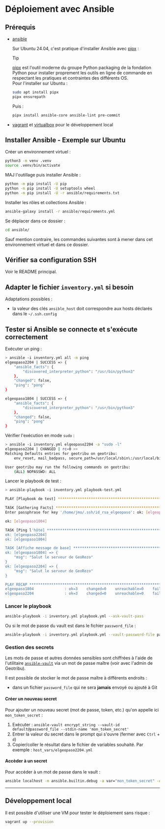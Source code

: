 # Déploiement avec Ansible

## Prérequis

- [ansible]()

    Sur Ubuntu 24.04, c'est pratique d'installer Ansible avec [pipx](https://pipx.pypa.io/) :

    > [!TIP]
    > [pipx](https://pipx.pypa.io/stable/installation/) est l'outil moderne du groupe Python packaging de la fondation Python pour installer proprement les outils en ligne de commande en respectant les pratiques et contraintes des différents OS.  
    > Pour l'installer sur Ubuntu :  
    >
    > ```sh
    > sudo apt install pipx
    > pipx ensurepath
    > ```

    Puis :

    ```sh
    pipx install ansible-core ansible-lint pre-commit
    ```

- [vagrant](https://developer.hashicorp.com/vagrant/install) et [virtualbox](https://doc.ubuntu-fr.org/%20virtualbox) pour le développement local

## Installer Ansible - Exemple sur Ubuntu

Créer un environnement virtuel :

```sh
python3 -m venv .venv
source .venv/bin/activate
```

MAJ l'outillage puis installer Ansible :

```sh
python -m pip install -U pip
python -m pip install -U setuptools wheel
python -m pip install -U -r ansible/requirements.txt
```

Installer les rôles et collections Ansible :

```sh
ansible-galaxy install -r ansible/requirements.yml
```

Se déplacer dans ce dossier :

```sh
cd ansible/
```

Sauf mention contraire, les commandes suivantes sont à mener dans cet environnement virtuel et dans ce dossier.

## Vérifier sa configuration SSH

Voir le README principal.

## Adapter le fichier `inventory.yml` si besoin

Adaptations possibles :

- la valeur des clés `ansible_host` doit correspondre aux hosts déclarés dans le `~/.ssh.config`

## Tester si Ansible se connecte et s'exécute correctement

Exécuter un ping :

```sh
> ansible -i inventory.yml all -m ping
elgeopaso2204 | SUCCESS => {
    "ansible_facts": {
        "discovered_interpreter_python": "/usr/bin/python3"
    },
    "changed": false,
    "ping": "pong"
}

elgeopaso1804 | SUCCESS => {
    "ansible_facts": {
        "discovered_interpreter_python": "/usr/bin/python3"
    },
    "changed": false,
    "ping": "pong"
}
```

Vérifier l'exécution en mode `sudo` :

```sh
> ansible -i inventory.yml elgeopaso2204 -a "sudo -l"
elgeopaso2204 | CHANGED | rc=0 >>
Matching Defaults entries for geotribu on geotribu:
    env_reset, mail_badpass, secure_path=/usr/local/sbin\:/usr/local/bin\:/usr/sbin\:/usr/bin\:/sbin\:/bin\:/snap/bin

User geotribu may run the following commands on geotribu:
    (ALL) NOPASSWD: ALL
```

Lancer le playbook de test :

```sh
> ansible-playbook -i inventory.yml playbook-test.yml

PLAY [Playbook de test] ***********************************************************************************************************************

TASK [Gathering Facts] *********************************************************************************************************************
Enter passphrase for key '/home/jmo/.ssh/id_rsa_elgeopaso': ok: [elgeopaso2204]

ok: [elgeopaso1804]

TASK [Ping l'hôte] *************************************************************************************************************************
ok: [elgeopaso2204]
ok: [elgeopaso1804]

TASK [Affiche message de base] *************************************************************************************************************
ok: [elgeopaso1804] => {
    "msg": "Salut le serveur de GeoRezo"
}
ok: [elgeopaso2204] => {
    "msg": "Salut le serveur de GeoRezo"
}

PLAY RECAP *********************************************************************************************************************************
elgeopaso1804              : ok=3    changed=0    unreachable=0    failed=0    skipped=0    rescued=0    ignored=0  
elgeopaso2204              : ok=3    changed=0    unreachable=0    failed=0    skipped=0    rescued=0    ignored=0  
```

### Lancer le playbook

```sh
ansible-playbook -i inventory.yml playbook.yml --ask-vault-pass
```

Ou si le mot de passe du vault est dans le fichier `password_file` :

```sh
ansible-playbook -i inventory.yml playbook.yml --vault-password-file password_file
```

### Gestion des secrets

Les mots de passe et autres données sensibles sont chiffrées à l'aide de l'utilitaire [`ansible-vault`](https://docs.ansible.com/ansible/latest/user_guide/vault.html) via un mot de passe maître (voir avec l'admin de Geotribu).

Il est possible de stocker le mot de passe maître à différents endroits :

- dans un fichier `password_file` qui ne sera **jamais** envoyé ou ajouté à Git

#### Créer un nouveau secret

Pour ajouter un nouveau secret (mot de passe, token, etc.) qu'on appelle ici `mon_token_secret` :

1. Exécuter : `ansible-vault encrypt_string --vault-id default@password_file --stdin-name 'mon_token_secret'`
1. Entrer la valeur du secret dans le prompt qui s'ouvre (fermer avec `Ctrl` + `d`)
1. Copier/coller le résultat dans le fichier de variables souhaité. Par exemple : `host_vars/elgeopaso2204.yml`

#### Accèder à un secret

Pour accéder à un mot de passe dans le vault :

```sh
ansible localhost -m ansible.builtin.debug -a var="mon_token_secret" -e "@host_vars/elgeopaso2204.yml" --vault-password-file password_file
```

----

## Développement local

Il est possible d'utiliser une VM pour tester le déploiement sans risque :

```sh
vagrant up --provision
```
